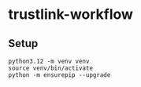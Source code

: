 # trustlink-workflow


## Setup

```
python3.12 -m venv venv
source venv/bin/activate
python -m ensurepip --upgrade
```